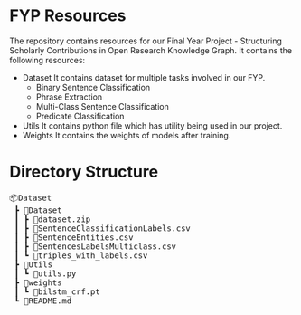 # FYP Resources

The repository contains resources for our Final Year Project - Structuring Scholarly Contributions in Open Research Knowledge Graph.
It contains the following resources:

- Dataset
  It contains dataset for multiple tasks involved in our FYP.
  - Binary Sentence Classification
  - Phrase Extraction
  - Multi-Class Sentence Classification
  - Predicate Classification
- Utils
  It contains python file which has utility being used in our project.
- Weights
  It contains the weights of models after training.

# Directory Structure

<pre>
📦Dataset
 ┣ 📂Dataset
 ┃ ┣ 📜dataset.zip
 ┃ ┣ 📜SentenceClassificationLabels.csv
 ┃ ┣ 📜SentenceEntities.csv
 ┃ ┣ 📜SentencesLabelsMulticlass.csv
 ┃ ┗ 📜triples_with_labels.csv
 ┣ 📂Utils
 ┃ ┗ 📜utils.py
 ┣ 📂weights
 ┃ ┗ 📜bilstm_crf.pt
 ┗ 📜README.md
</pre>
